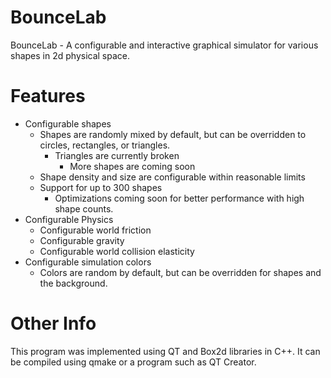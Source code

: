 # BounceLab
BounceLab - A configurable and interactive graphical simulator for various shapes in 2d physical space.
# Features
* Configurable shapes
  * Shapes are randomly mixed by default, but can be overridden to circles, rectangles, or triangles.
    * Triangles are currently broken
      * More shapes are coming soon
  * Shape density and size are configurable within reasonable limits 
  * Support for up to 300 shapes
    * Optimizations coming soon for better performance with high shape counts.
* Configurable Physics
  * Configurable world friction
  * Configurable gravity
  * Configurable world collision elasticity
* Configurable simulation colors
  * Colors are random by default, but can be overridden for shapes and the background.
# Other Info
This program was implemented using QT and Box2d libraries in C++. It can be compiled using qmake or a program such as QT Creator. 
